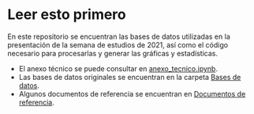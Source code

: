 # Leer esto primero

En este repositorio se encuentran las bases de datos utilizadas en la presentación de la semana de estudios de 2021, así como el código necesario para procesarlas y generar las gráficas y estadísticas.

* El anexo técnico se puede consultar en [anexo_tecnico.ipynb](anexo_tecnico.ipynb).
* Las bases de datos originales se encuentran en la carpeta [Bases de datos](Bases%20de%20datos).
* Algunos documentos de referencia se encuentran en [Documentos de referencia](Documentos%20de%20referencia).
